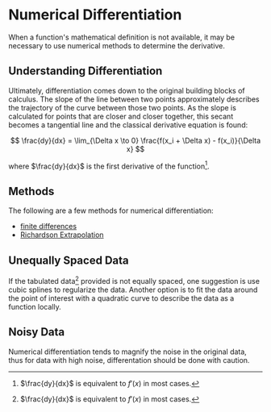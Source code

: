 # Numerical Differentiation

When a function's mathematical definition is not available, it may be necessary to use numerical methods to determine the derivative.

## Understanding Differentiation

Ultimately, differentiation comes down to the original building blocks of calculus. The slope of the line between two points approximately describes the trajectory of the curve between those two points. As the slope is calculated for points that are closer and closer together, this secant becomes a tangential line and the classical derivative equation is found:

$$
\frac{dy}{dx} = \lim_{\Delta x \to 0} \frac{f(x_i + \Delta x) - f(x_i)}{\Delta x}
$$

where $\frac{dy}{dx}$ is the first derivative of the function[^1].

[^1]: $\frac{dy}{dx}$ is equivalent to $f'(x)$ in most cases.

## Methods

The following are a few methods for numerical differentiation:

- [finite differences](/finite-differences)
- [Richardson Extrapolation](/richardson-extrapolation)

## Unequally Spaced Data

If the tabulated data[^1] provided is not equally spaced, one suggestion is use cubic splines to regularize the data. Another option is to fit the data around the point of interest with a quadratic curve to describe the data as a function locally.

[^1]: tabulated data is something like experimental data for which the underlying formula is not known

## Noisy Data

Numerical differentiation tends to magnify the noise in the original data, thus for data with high noise, differentation should be done with caution.
